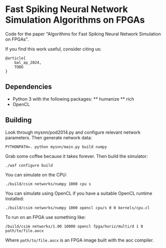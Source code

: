 # Fast Spiking Neural Network Simulation Algorithms on FPGAs

Code for the paper "Algorithms for Fast Spiking Neural Network
Simulation on FPGAs".

If you find this work useful, consider citing us:

```
@article{
    bal_ap_2024,
    TODO
}
```

## Dependencies

* Python 3 with the following packages:
  ** humanize
  ** rich
* OpenCL

## Building

Look through mysnn/pod2014.py and configure relevant network
parameters. Then generate network data:

    PYTHONPATH=. python mysnn/main.py build numpy

Grab some coffee because it takes forever. Then build the simulator:

    ./waf configure build

You can simulate on the CPU:

    ./build/csim networks/numpy 1000 cpu s

You can simulate using OpenCL if you have a suitable OpenCL runtime
installed:

    ./build/csim networks/numpy 1000 opencl cpu/s 0 0 kernels/cpu.cl

To run on an FPGA use something like:

    /build/csim networks/1.00 10000 opencl fpga/horiz/multi/d 1 0 path/to/file.aocx

Where `path/to/file.aocx` is an FPGA image built with the aoc compiler.
